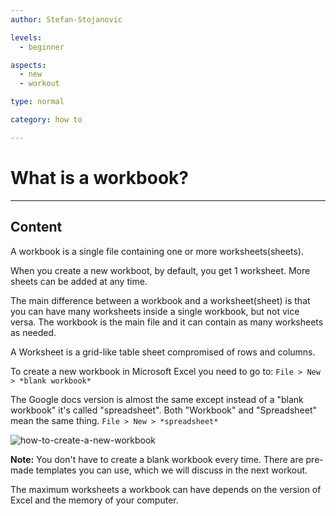 ```yaml
---
author: Stefan-Stojanovic

levels:
  - beginner

aspects:
  - new
  - workout

type: normal

category: how to

---
```


# What is a workbook?

---
## Content

A workbook is a single file containing one or more worksheets(sheets).

When you create a new workboot, by default, you get 1 worksheet. More sheets can be added at any time.

The main difference between a workbook and a worksheet(sheet) is that you can have many worksheets inside a single workbook, but not vice versa. The workbook is the main file and it can contain as many worksheets as needed.

A Worksheet is a grid-like table sheet compromised of rows and columns.

To create a new workbook in Microsoft Excel you need to go to:
 `File > New > *blank workbook*`

The Google docs version is almost the same except instead of a "blank workbook" it's called "spreadsheet".
Both "Workbook" and "Spreadsheet" mean the same thing. 
 `File > New > *spreadsheet*`

![how-to-create-a-new-workbook](https://img.enkipro.com/f4d152ba9b4359b3517a3528fb1bdbf8.png)

**Note:** You don't have to create a blank workbook every time. There are pre-made templates you can use, which we will discuss in the next workout.

The maximum worksheets a workbook can have depends on the version of Excel and the memory of your computer.
